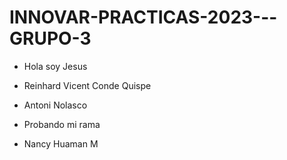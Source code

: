 # INNOVAR-PRACTICAS-2023---GRUPO-3

- Hola soy Jesus 
- Reinhard Vicent Conde Quispe
- Antoni Nolasco

- Probando mi rama
- Nancy Huaman M
